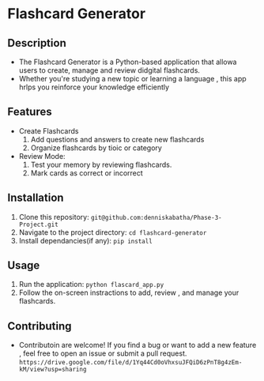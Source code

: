 # Flashcard Generator
## Description
- The Flashcard Generator is a Python-based application that allowa users to create, manage and review didgital flashcards.
- Whether you're studying a new topic or learning a language , this app hrlps you reinforce your knowledge efficiently
## Features
- Create Flashcards
  1. Add questions and answers to create new flashcards
  2. Organize flashcards by tioic or category
- Review Mode:
  1. Test your memory by reviewing flashcards.
  2. Mark cards as correct or incorrect
## Installation
1. Clone this repository:
    `git@github.com:denniskabatha/Phase-3-Project.git`
2. Navigate to the project directory:
   `cd flashcard-generator`
3. Install dependancies(if any):
   `pip install`
## Usage
1. Run the application:
   `python flascard_app.py`
2. Follow the on-screen instractions to add, review , and manage your flashcards.
## Contributing
- Contributoin are welcome! If you find a bug or want to add a new feature , feel free to open an issue or submit a pull request.
`https://drive.google.com/file/d/1Yq44Cd0oVhxsuJFQiD6zPnT8g4zEm-kM/view?usp=sharing`
